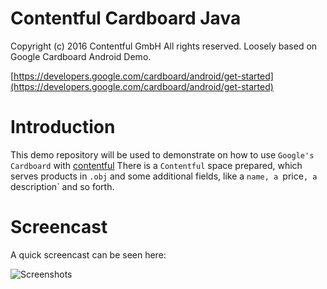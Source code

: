 Contentful Cardboard Java
=========================

Copyright (c) 2016 Contentful GmbH  All rights reserved. Loosely based on Google Cardboard Android Demo.

[https://developers.google.com/cardboard/android/get-started](https://developers.google.com/cardboard/android/get-started)

Introduction
============

This demo repository will be used to demonstrate on how to use `Google's Cardboard` with [contentful](www.contentful.com)
There is a `Contentful` space prepared, which serves products in `.obj` and some additional fields, like a `name, a `price`,
a `description` and so forth.

Screencast
==========

A quick screencast can be seen here:

![Screenshots](asset/bunny.gif)
